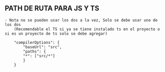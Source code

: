 
## PATH DE RUTA PARA JS Y TS

    - Nota no se pueden usar los dos a la vez, Solo se debe usar uno de los dos 
        (Recomendable el TS si ya se tiene instalado ts en el proyecto o si es un proyecto de ts solo se debe agregar)

        "compilerOptions": {
            "baseUrl": "src",
            "paths": {
            "*": ["src/*"]
            }
        }